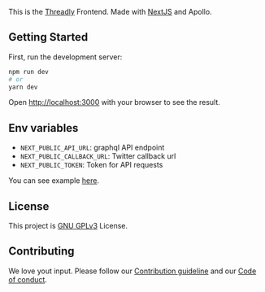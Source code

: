 This is the [Threadly](https://app.threadly.app) Frontend. Made with [NextJS](https://nextjs.org) and Apollo.

## Getting Started

First, run the development server:

```bash
npm run dev
# or
yarn dev
```

Open [http://localhost:3000](http://localhost:3000) with your browser to see the result.

## Env variables
- `NEXT_PUBLIC_API_URL`: graphql API endpoint
- `NEXT_PUBLIC_CALLBACK_URL`: Twitter callback url
- `NEXT_PUBLIC_TOKEN`: Token for API requests

You can see example [here](.env.example).

## License
This project is [GNU GPLv3](LICENSE) License.

## Contributing
We love yout input. Please follow our [Contribution guideline](CONTRIBUTING.md) and our [Code of conduct](CODE_OF_CONDUCT.md).